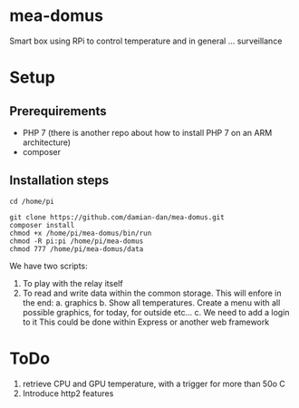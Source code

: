 # mea-domus
Smart box using RPi to control temperature and in general ... surveillance
# Setup
## Prerequirements
- PHP  7 (there is another repo about how to install PHP 7 on an ARM architecture)
- composer
 
## Installation steps

```
cd /home/pi
```
```
git clone https://github.com/damian-dan/mea-domus.git
composer install
chmod +x /home/pi/mea-domus/bin/run
chmod -R pi:pi /home/pi/mea-domus
chmod 777 /home/pi/mea-domus/data
```

We have two scripts:
1. To play with the relay itself
2. To read and write data within the common storage. This will enfore in the end:
    a. graphics
    b. Show all temperatures. Create a menu with all possible graphics, for today, for outside etc...
    c. We need to add a login to it
    This could be done within Express or another web framework
    
# ToDo
1. retrieve CPU and GPU temperature, with a trigger for more than 50o C
2. Introduce http2 features


